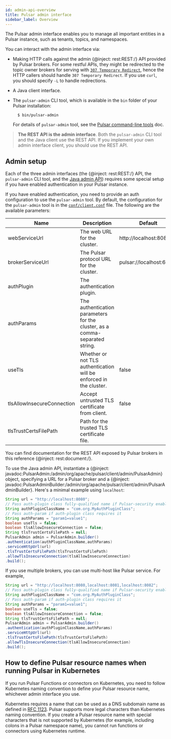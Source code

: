 ```yaml
---
id: admin-api-overview
title: Pulsar admin interface
sidebar_label: Overview
---
```


The Pulsar admin interface enables you to manage all important entities in a Pulsar instance, such as tenants, topics, and namespaces.

You can interact with the admin interface via:

- Making HTTP calls against the admin {@inject: rest:REST:/} API provided by Pulsar brokers. For some restful APIs, they might be redirected to the topic owner brokers for serving with [`307 Temporary Redirect`](https://developer.mozilla.org/en-US/docs/Web/HTTP/Status/307), hence the HTTP callers should handle `307 Temporary Redirect`. If you use `curl`, you should specify `-L` to handle redirections.
- A Java client interface.
- The `pulsar-admin` CLI tool, which is available in the `bin` folder of your Pulsar installation:

    ```shell
      $ bin/pulsar-admin
    ```

    For details of `pulsar-admin` tool, see the [Pulsar command-line tools](reference-pulsar-admin.md) doc.


> **The REST API is the admin interface**. Both the `pulsar-admin` CLI tool and the Java client use the REST API. If you implement your own admin interface client, you should use the REST API. 

## Admin setup

Each of the three admin interfaces (the {@inject: rest:REST:/} API, the `pulsar-admin` CLI tool, and the [Java admin API](/api/admin)) requires some special setup if you have enabled authentication in your Pulsar instance.

<!--DOCUSAURUS_CODE_TABS-->
<!--pulsar-admin-->

If you have enabled authentication, you need to provide an auth configuration to use the `pulsar-admin` tool. By default, the configuration for the `pulsar-admin` tool is in the [`conf/client.conf`](reference-configuration.md#client) file. The following are the available parameters:

|Name|Description|Default|
|----|-----------|-------|
|webServiceUrl|The web URL for the cluster.|http://localhost:8080/|
|brokerServiceUrl|The Pulsar protocol URL for the cluster.|pulsar://localhost:6650/|
|authPlugin|The authentication plugin.| |
|authParams|The authentication parameters for the cluster, as a comma-separated string.| |
|useTls|Whether or not TLS authentication will be enforced in the cluster.|false|
|tlsAllowInsecureConnection|Accept untrusted TLS certificate from client.|false|
|tlsTrustCertsFilePath|Path for the trusted TLS certificate file.| |

<!--REST API-->

You can find documentation for the REST API exposed by Pulsar brokers in this reference {@inject: rest:document:/}.

<!--Java-->

To use the Java admin API, instantiate a {@inject: javadoc:PulsarAdmin:/admin/org/apache/pulsar/client/admin/PulsarAdmin} object, specifying a URL for a Pulsar broker and a {@inject: javadoc:PulsarAdminBuilder:/admin/org/apache/pulsar/client/admin/PulsarAdminBuilder}. Here's a minimal example using `localhost`:

```java
String url = "http://localhost:8080";
// Pass auth-plugin class fully-qualified name if Pulsar-security enabled
String authPluginClassName = "com.org.MyAuthPluginClass";
// Pass auth-param if auth-plugin class requires it
String authParams = "param1=value1";
boolean useTls = false;
boolean tlsAllowInsecureConnection = false;
String tlsTrustCertsFilePath = null;
PulsarAdmin admin = PulsarAdmin.builder()
.authentication(authPluginClassName,authParams)
.serviceHttpUrl(url)
.tlsTrustCertsFilePath(tlsTrustCertsFilePath)
.allowTlsInsecureConnection(tlsAllowInsecureConnection)
.build();
```

If you use multiple brokers, you can use multi-host like Pulsar service. For example,
```java
String url = "http://localhost:8080,localhost:8081,localhost:8082";
// Pass auth-plugin class fully-qualified name if Pulsar-security enabled
String authPluginClassName = "com.org.MyAuthPluginClass";
// Pass auth-param if auth-plugin class requires it
String authParams = "param1=value1";
boolean useTls = false;
boolean tlsAllowInsecureConnection = false;
String tlsTrustCertsFilePath = null;
PulsarAdmin admin = PulsarAdmin.builder()
.authentication(authPluginClassName,authParams)
.serviceHttpUrl(url)
.tlsTrustCertsFilePath(tlsTrustCertsFilePath)
.allowTlsInsecureConnection(tlsAllowInsecureConnection)
.build();
```
<!--END_DOCUSAURUS_CODE_TABS-->

## How to define Pulsar resource names when running Pulsar in Kubernetes
If you run Pulsar Functions or connectors on Kubernetes, you need to follow Kubernetes naming convention to define your Pulsar resource name, whichever admin interface you use.

Kubernetes requires a name that can be used as a DNS subdomain name as defined in [RFC 1123](https://kubernetes.io/docs/concepts/overview/working-with-objects/names/#names). Pulsar supports more legal characters than Kubernetes naming convention. If you create a Pulsar resource name with special characters that is not supported by Kubernetes (for example, including colons in a Pulsar namespace name), you cannot run functions or connectors using Kubernetes runtime.
